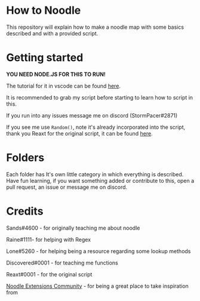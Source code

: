 # How to Noodle
This repository will explain how to make a noodle map with some basics described and with a provided script.

# Getting started
**YOU NEED NODE.JS FOR THIS TO RUN!**

The tutorial for it in vscode can be found [here](https://code.visualstudio.com/docs/nodejs/nodejs-tutorial).

It is recommended to grab my script before starting to learn how to script in this.

If you run into any issues message me on discord (StormPacer#2871)

If you see me use `Random()`, note it's already incorporated into the script, thank you Reaxt for the original script, it can be found [here](https://github.com/Aeroluna/NoodleExtensions/tree/master/Documentation/examples/documentationMap).

# Folders
Each folder has It's own little category in which everything is described. Have fun learning, if you want something added or contribute to this, open a pull request, an issue or message me on discord.

# Credits
Sands#4600 - for originally teaching me about noodle

Raine#1111- for helping with Regex

Lone#5260 - for helping being a resource regarding some lookup methods

Discovered#0001 - for teaching me functions

Reaxt#0001 - for the original script 

[Noodle Extensions Community](https://discord.gg/DVB6kvGVpa) - for being a great place to take inspiration from

